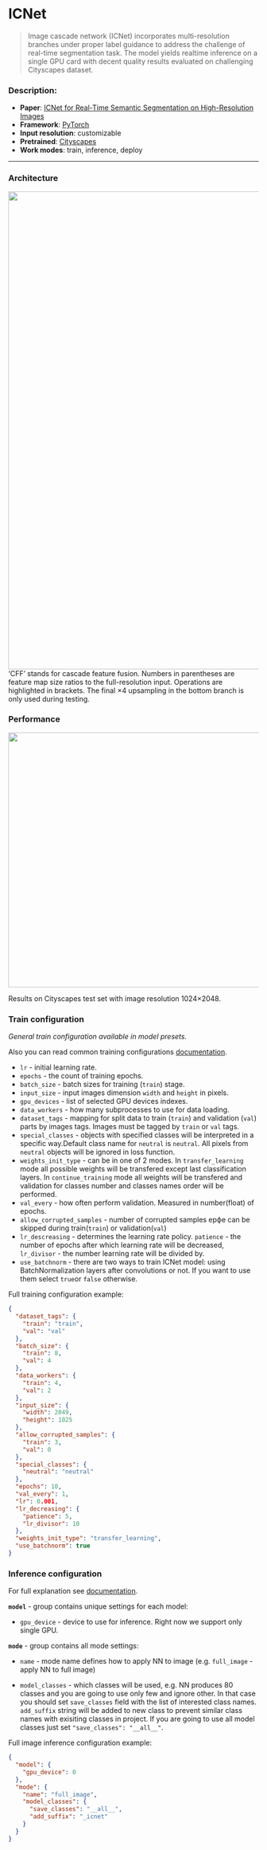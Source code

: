 # ICNet

>Image cascade network (ICNet) incorporates multi-resolution branches under proper label guidance to address the challenge of real-time segmentation task. The model yields realtime inference on a single GPU card with decent quality results evaluated on challenging Cityscapes dataset.

### Description:
- **Paper**: [ICNet for Real-Time Semantic Segmentation on High-Resolution Images](https://arxiv.org/abs/1704.08545)
- **Framework**: [PyTorch](https://pytorch.org/)
- **Input resolution**: customizable
- **Pretrained**: [Cityscapes](https://www.cityscapes-dataset.com/)
- **Work modes**: train, inference, deploy

---

### Architecture
<img src="https://i.imgur.com/mNGmjaQ.png" width=960/>
‘CFF’ stands for cascade feature fusion. Numbers in parentheses are feature map size ratios to the full-resolution input. Operations are highlighted in brackets. The final ×4 upsampling in the bottom branch is only used during testing.

### Performance
<img src="https://i.imgur.com/wYGYbGB.png" width=512/>

Results on Cityscapes test set with image resolution 1024×2048.

### Train configuration
_General train configuration available in model presets._ 

Also you can read common training configurations [documentation](https://docs.supervise.ly/neural-networks/configs/train_config/).

- `lr` - initial learning rate.
- `epochs` - the count of training epochs.
- `batch_size` - batch sizes for training (`train`) stage.
- `input_size` - input images dimension `width` and `height` in pixels.
- `gpu_devices` - list of selected GPU devices indexes.
- `data_workers` - how many subprocesses to use for data loading.
- `dataset_tags` - mapping for split data to train (`train`) and validation (`val`) parts by images tags. Images must be tagged by `train` or `val` tags.
- `special_classes` - objects with specified classes will be interpreted in a specific way.Default class name for `neutral` is `neutral`. All pixels from `neutral` objects will be ignored in loss function.
- `weights_init_type` - can be in one of 2 modes. In `transfer_learning` mode all possible weights will be transfered except last classification layers. In `continue_training` mode all weights will be transfered and validation for classes number and classes names order will be performed.
- `val_every` - how often perform validation. Measured in number(float) of epochs. 
- `allow_corrupted_samples` - number of corrupted samples ерфе can be skipped during train(`train`) or validation(`val`)
- `lr_descreasing` - determines the learning rate policy. `patience` - the number of epochs after which learning rate will be decreased, `lr_divisor` - the number learning rate will be divided by.
- `use_batchnorm` - there are two ways to train ICNet model: using BatchNormalization layers after convolutions or not. If you want to use them select `true`or `false` otherwise.

Full training configuration example:
```json
{
  "dataset_tags": {
    "train": "train",
    "val": "val"
  },
  "batch_size": {
    "train": 8,
    "val": 4
  },
  "data_workers": {
    "train": 4,
    "val": 2
  },
  "input_size": {
    "width": 2049,
    "height": 1025
  },
  "allow_corrupted_samples": {
    "train": 3,
    "val": 0
  },
  "special_classes": {
    "neutral": "neutral"
  },
  "epochs": 10,
  "val_every": 1,
  "lr": 0.001,
  "lr_decreasing": {
    "patience": 5,
    "lr_divisor": 10
  },
  "weights_init_type": "transfer_learning",
  "use_batchnorm": true
}
```

### Inference configuration

For full explanation see [documentation](https://docs.supervise.ly/neural-networks/configs/inference_config).

**`model`** - group contains unique settings for each model:
 
  * `gpu_device` - device to use for inference. Right now we support only single GPU.

 
**`mode`** - group contains all mode settings:

  *  `name` - mode name defines how to apply NN to image (e.g. `full_image` - apply NN to full image)
   
  *  `model_classes` - which classes will be used, e.g. NN produces 80 classes and you are going to use only few and ignore other. In that case you should set `save_classes` field with the list of interested class names. `add_suffix` string will be added to new class to prevent similar class names with exisiting classes in project. If you are going to use all model classes just set `"save_classes": "__all__"`.


Full image inference configuration example:

```json
{
  "model": {
    "gpu_device": 0
  },
  "mode": {
    "name": "full_image",
    "model_classes": {
      "save_classes": "__all__",
      "add_suffix": "_icnet"
    }
  }
}
```
